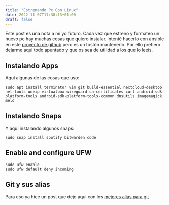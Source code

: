 ```yaml
---
title: "Estrenando Pc Con Linux"
date: 2022-11-07T17:38:13+01:00
draft: false
---
```


Este post es una nota a mi yo futuro. Cada vez que estreno y formateo un nuevo pc hay muchas cosas que quiero instalar. Intenté hacerlo con ansible en este [proyecto de github](https://github.com/qtekfun/prov-my-ubuntu) pero es un tostón mantenerlo. Por ello prefiero dejarme aqui todo apuntado y que os sea de utilidad a los que lo leeis.

## Instalando Apps
Aquí algunas de las cosas que uso:

```
sudo apt install terminator vim git build-essential nextcloud-desktop net-tools unzip virtualbox wireguard ca-certificates curl android-sdk-platform-tools android-sdk-platform-tools-common dnsutils imagemagick meld
```

## Instalando Snaps
Y aqui instalando algunos snaps:
```
sudo snap install spotify bitwarden code
```

## Enable and configure UFW
```
sudo ufw enable
sudo ufw default deny incoming
```

## Git y sus alias
Para eso ya hice un post que dejo aqui con los [mejores alias para git](https://qtekfun.com/posts/notes/git-basics/)

